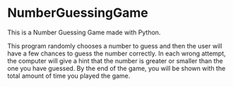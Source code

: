 # NumberGuessingGame
This is a Number Guessing Game made with Python.

This program randomly chooses a number to guess and then the user will have a few chances to guess the number correctly. In each wrong attempt, the computer will give a hint that the number is greater or smaller than the one you have guessed. By the end of the game, you will be shown with the total amount of time you played the game. 
